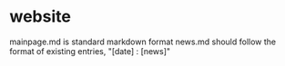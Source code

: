 # website
mainpage.md is standard markdown format
news.md should follow the format of existing entries, "[date] : [news]"
